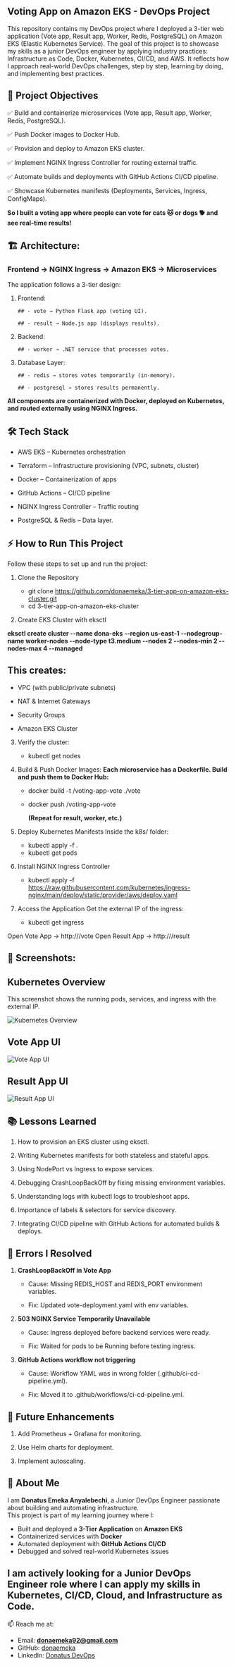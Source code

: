 ## Voting App on Amazon EKS - DevOps Project

This repository contains my DevOps project where I deployed a 3-tier web application (Vote app, Result app, Worker, Redis, PostgreSQL) on Amazon EKS (Elastic Kubernetes Service). The goal of this project is to showcase my skills as a junior DevOps engineer by applying industry practices: Infrastructure as Code, Docker, Kubernetes, CI/CD, and AWS. It reflects how I approach real-world DevOps challenges, step by step, learning by doing, and implementing best practices.

## 🎯 Project Objectives

✅ Build and containerize microservices (Vote app, Result app, Worker, Redis, PostgreSQL).

✅ Push Docker images to Docker Hub.

✅ Provision and deploy to Amazon EKS cluster.

✅ Implement NGINX Ingress Controller for routing external traffic.

✅ Automate builds and deployments with GitHub Actions CI/CD pipeline.

✅ Showcase Kubernetes manifests (Deployments, Services, Ingress, ConfigMaps).

**So I built a voting app where people can vote for cats 🐱 or dogs 🐕 and see real-time results!**


## 🏗️ Architecture:

### Frontend → NGINX Ingress → Amazon EKS → Microservices

The application follows a 3-tier design:

1. Frontend:

       ## - vote → Python Flask app (voting UI).

       ## - result → Node.js app (displays results).

2. Backend:

       ## - worker → .NET service that processes votes.

3. Database Layer:

       ## - redis → stores votes temporarily (in-memory).

       ## - postgresql → stores results permanently.

**All components are containerized with Docker, deployed on Kubernetes, and routed externally using NGINX Ingress.**


## 🛠️ Tech Stack

- AWS EKS – Kubernetes orchestration

- Terraform – Infrastructure provisioning (VPC, subnets, cluster)

- Docker – Containerization of apps

- GitHub Actions – CI/CD pipeline

- NGINX Ingress Controller – Traffic routing

- PostgreSQL & Redis – Data layer.


## ⚡ How to Run This Project

Follow these steps to set up and run the project:

1. Clone the Repository
     - git clone   https://github.com/donaemeka/3-tier-app-on-amazon-eks-cluster.git
     - cd          3-tier-app-on-amazon-eks-cluster

2. Create EKS Cluster with eksctl

**eksctl create cluster --name dona-eks --region us-east-1 --nodegroup-name worker-nodes --node-type t3.medium --nodes 2 --nodes-min 2 --nodes-max 4 --managed**

## This creates:

- VPC (with public/private subnets)

- NAT & Internet Gateways

- Security Groups

- Amazon EKS Cluster

3.  Verify the cluster:    
    - kubectl get nodes


4. Build & Push Docker Images:
**Each microservice has a Dockerfile. Build and push them to Docker Hub:**
   - docker build -t <dockerhub-username>/voting-app-vote ./vote
   - docker push <dockerhub-username>/voting-app-vote

        **(Repeat for result, worker, etc.)**


5. Deploy Kubernetes Manifests
   Inside the k8s/ folder:
      - kubectl apply -f .
      - kubectl get pods


5. Install NGINX Ingress Controller
   - kubectl apply -f https://raw.githubusercontent.com/kubernetes/ingress-nginx/main/deploy/static/provider/aws/deploy.yaml


6. Access the Application
   Get the external IP of the ingress:
   - kubectl get ingress

Open Vote App → http://<EXTERNAL-IP>/vote
 Open Result App → http://<EXTERNAL-IP>/result



## 📸 Screenshots:


## Kubernetes Overview
This screenshot shows the running pods, services, and ingress with the external IP.

![Kubernetes Overview](./screenshots/k8s-overview.png)


## Vote App UI
![Vote App UI](./screenshots/vote-ui.png)



## Result App UI
![Result App UI](./screenshots/result-ui.png)





## 📚 Lessons Learned

1. How to provision an EKS cluster using eksctl.

2. Writing Kubernetes manifests for both stateless and stateful apps.

3. Using NodePort vs Ingress to expose services.

4. Debugging CrashLoopBackOff by fixing missing environment variables.

5. Understanding logs with kubectl logs to troubleshoot apps.

6. Importance of labels & selectors for service discovery.

7. Integrating CI/CD pipeline with GitHub Actions for automated builds & deploys.



## 🐞 Errors I Resolved

1. **CrashLoopBackOff in Vote App**

    - Cause: Missing REDIS_HOST and REDIS_PORT environment variables.

    - Fix: Updated vote-deployment.yaml with env variables.

2. **503 NGINX Service Temporarily Unavailable**

    - Cause: Ingress deployed before backend services were ready.

    - Fix: Waited for pods to be Running before testing ingress.

3. **GitHub Actions workflow not triggering**

    - Cause: Workflow YAML was in wrong folder (.github/ci-cd-pipeline.yml).

    - Fix: Moved it to .github/workflows/ci-cd-pipeline.yml.



## 🚀 Future Enhancements

1. Add Prometheus + Grafana for monitoring.

2. Use Helm charts for deployment.

3. Implement autoscaling.



## 🙋 About Me

I am **Donatus Emeka Anyalebechi**, a Junior DevOps Engineer passionate about building and automating infrastructure.  
This project is part of my learning journey where I:  

- Built and deployed a **3-Tier Application** on **Amazon EKS**  
- Containerized services with **Docker**  
- Automated deployment with **GitHub Actions CI/CD**  
- Debugged and solved real-world Kubernetes issues  

## I am actively looking for a **Junior DevOps Engineer role** where I can apply my skills in **Kubernetes, CI/CD, Cloud, and Infrastructure as Code**.  

📫 Reach me at:  
- Email: **donaemeka92@gmail.com**  
- GitHub: [donaemeka](https://github.com/donaemeka)  
- LinkedIn: [Donatus DevOps](https://www.linkedin.com/in/donatus-devops)  








